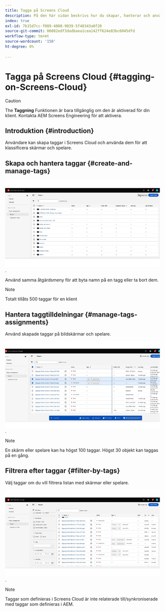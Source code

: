 ```yaml
---
title: Tagga på Screens Cloud
description: På den här sidan beskrivs hur du skapar, hanterar och använder taggar i Screens Cloud.
index: true
exl-id: 7b15d7cc-f089-4008-9039-5f48343a0f20
source-git-commit: 06082edf3dadbaea1cea142ff624e83bc6045dfd
workflow-type: tm+mt
source-wordcount: '150'
ht-degree: 0%

---
```


# Tagga på Screens Cloud {#tagging-on-Screens-Cloud}

>[!CAUTION]
>
>The **Taggning** Funktionen är bara tillgänglig om den är aktiverad för din klient. Kontakta AEM Screens Engineering för att aktivera.

## Introduktion {#introduction}

Användare kan skapa taggar i Screens Cloud och använda dem för att klassificera skärmar och spelare.

## Skapa och hantera taggar {#create-and-manage-tags}

![skapa tagg](assets/tagging/create-tag.gif).

Använd samma åtgärdsmeny för att byta namn på en tagg eller ta bort dem.

>[!NOTE]
> 
> Totalt tillåts 500 taggar för en klient

## Hantera taggtilldelningar {#manage-tags-assignments}

Använd skapade taggar på bildskärmar och spelare.

![hantera taggtilldelningar](assets/tagging/assign-tags-to-players.gif).

>[!NOTE]
> 
> En skärm eller spelare kan ha högst 100 taggar.
> Högst 30 objekt kan taggas på en gång.

## Filtrera efter taggar {#filter-by-tags}

Välj taggar om du vill filtrera listan med skärmar eller spelare.

![filtrera efter taggar](assets/tagging/filter-by-tags.gif).

>[!NOTE]
> 
> Taggar som definieras i Screens Cloud är inte relaterade till/synkroniserade med taggar som definieras i AEM.
> 
